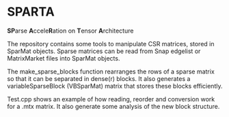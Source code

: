 # SPARTA
**SP**arse **A**ccele**R**ation on **T**ensor **A**rchitecture

The repository contains some tools to manipulate CSR matrices, stored in SparMat objects. 
Sparse matrices can be read from Snap edgelist or MatrixMarket files into SparMat objects.

The make_sparse_blocks function rearranges the rows of a sparse matrix so that it can be separated in dense(r) blocks.
It also generates a variableSparseBlock (VBSparMat) matrix that stores these blocks efficiently.

Test.cpp shows an example of how reading, reorder and conversion work for a .mtx matrix.
It also generate some analysis of the new block structure. 
